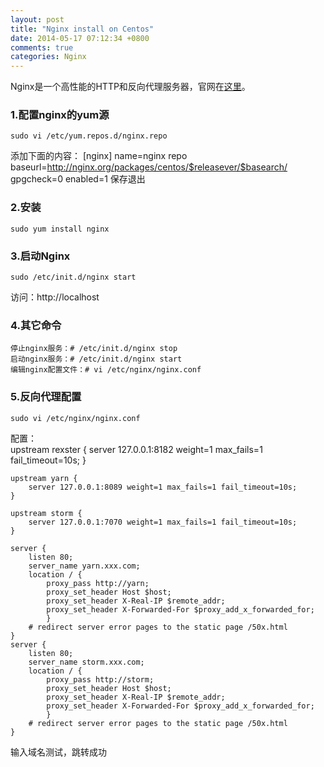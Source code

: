 ```yaml
---
layout: post
title: "Nginx install on Centos"
date: 2014-05-17 07:12:34 +0800
comments: true
categories: Nginx
---
```

Nginx是一个高性能的HTTP和反向代理服务器，官网在[这里](http://nginx.org/)。
<!--more-->
### 1.配置nginx的yum源 ###
    sudo vi /etc/yum.repos.d/nginx.repo
添加下面的内容：
    [nginx]
    name=nginx repo 
    baseurl=http://nginx.org/packages/centos/$releasever/$basearch/ 
    gpgcheck=0 
    enabled=1
保存退出
### 2.安装 ###
    sudo yum install nginx
 
### 3.启动Nginx ###
    sudo /etc/init.d/nginx start
访问：http://localhost
 
### 4.其它命令 ###
    停止nginx服务：# /etc/init.d/nginx stop 
    启动nginx服务：# /etc/init.d/nginx start 
    编辑nginx配置文件：# vi /etc/nginx/nginx.conf
### 5.反向代理配置 ###
    sudo vi /etc/nginx/nginx.conf
配置：  
    upstream rexster {
    	server 127.0.0.1:8182 weight=1 max_fails=1 fail_timeout=10s;
    }
    
    upstream yarn {
    	server 127.0.0.1:8089 weight=1 max_fails=1 fail_timeout=10s;
    }
    
    upstream storm {
    	server 127.0.0.1:7070 weight=1 max_fails=1 fail_timeout=10s;
    }
    
    server {
    	listen 80;
    	server_name yarn.xxx.com;
    	location / {
    		proxy_pass http://yarn;
    		proxy_set_header Host $host;
    		proxy_set_header X-Real-IP $remote_addr;
    		proxy_set_header X-Forwarded-For $proxy_add_x_forwarded_for;
    		}
    	# redirect server error pages to the static page /50x.html
    }
    server {
    	listen 80;
    	server_name storm.xxx.com;
    	location / {
    		proxy_pass http://storm;
    		proxy_set_header Host $host;
    		proxy_set_header X-Real-IP $remote_addr;
    		proxy_set_header X-Forwarded-For $proxy_add_x_forwarded_for;
    		}
    	# redirect server error pages to the static page /50x.html
    }
输入域名测试，跳转成功

